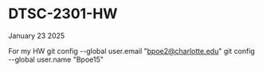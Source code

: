 # DTSC-2301-HW

January 23 2025 

For my HW
git config --global user.email "bpoe2@charlotte.edu"
git config --global user.name "Bpoe15"
